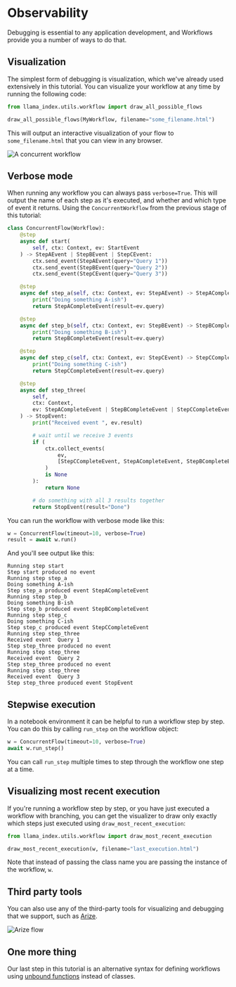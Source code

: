 # Observability

Debugging is essential to any application development, and Workflows provide you a number of ways to do that.

## Visualization

The simplest form of debugging is visualization, which we've already used extensively in this tutorial. You can visualize your workflow at any time by running the following code:

```python
from llama_index.utils.workflow import draw_all_possible_flows

draw_all_possible_flows(MyWorkflow, filename="some_filename.html")
```

This will output an interactive visualization of your flow to `some_filename.html` that you can view in any browser.

![A concurrent workflow](./different_events.png)

## Verbose mode

When running any workflow you can always pass `verbose=True`. This will output the name of each step as it's executed, and whether and which type of event it returns. Using the `ConcurrentWorkflow` from the previous stage of this tutorial:

```python
class ConcurrentFlow(Workflow):
    @step
    async def start(
        self, ctx: Context, ev: StartEvent
    ) -> StepAEvent | StepBEvent | StepCEvent:
        ctx.send_event(StepAEvent(query="Query 1"))
        ctx.send_event(StepBEvent(query="Query 2"))
        ctx.send_event(StepCEvent(query="Query 3"))

    @step
    async def step_a(self, ctx: Context, ev: StepAEvent) -> StepACompleteEvent:
        print("Doing something A-ish")
        return StepACompleteEvent(result=ev.query)

    @step
    async def step_b(self, ctx: Context, ev: StepBEvent) -> StepBCompleteEvent:
        print("Doing something B-ish")
        return StepBCompleteEvent(result=ev.query)

    @step
    async def step_c(self, ctx: Context, ev: StepCEvent) -> StepCCompleteEvent:
        print("Doing something C-ish")
        return StepCCompleteEvent(result=ev.query)

    @step
    async def step_three(
        self,
        ctx: Context,
        ev: StepACompleteEvent | StepBCompleteEvent | StepCCompleteEvent,
    ) -> StopEvent:
        print("Received event ", ev.result)

        # wait until we receive 3 events
        if (
            ctx.collect_events(
                ev,
                [StepCCompleteEvent, StepACompleteEvent, StepBCompleteEvent],
            )
            is None
        ):
            return None

        # do something with all 3 results together
        return StopEvent(result="Done")
```

You can run the workflow with verbose mode like this:

```python
w = ConcurrentFlow(timeout=10, verbose=True)
result = await w.run()
```

And you'll see output like this:

```
Running step start
Step start produced no event
Running step step_a
Doing something A-ish
Step step_a produced event StepACompleteEvent
Running step step_b
Doing something B-ish
Step step_b produced event StepBCompleteEvent
Running step step_c
Doing something C-ish
Step step_c produced event StepCCompleteEvent
Running step step_three
Received event  Query 1
Step step_three produced no event
Running step step_three
Received event  Query 2
Step step_three produced no event
Running step step_three
Received event  Query 3
Step step_three produced event StopEvent
```

## Stepwise execution

In a notebook environment it can be helpful to run a workflow step by step. You can do this by calling `run_step` on the workflow object:

```python
w = ConcurrentFlow(timeout=10, verbose=True)
await w.run_step()
```

You can call `run_step` multiple times to step through the workflow one step at a time.

## Visualizing most recent execution

If you're running a workflow step by step, or you have just executed a workflow with branching, you can get the visualizer to draw only exactly which steps just executed using `draw_most_recent_execution`:

```python
from llama_index.utils.workflow import draw_most_recent_execution

draw_most_recent_execution(w, filename="last_execution.html")
```

Note that instead of passing the class name you are passing the instance of the workflow, `w`.

## Third party tools

You can also use any of the third-party tools for visualizing and debugging that we support, such as [Arize](https://docs.arize.com/arize/large-language-models/tracing/auto-instrumentation/llamaindex).

![Arize flow](./arize.png)

## One more thing

Our last step in this tutorial is an alternative syntax for defining workflows using [unbound functions](unbound_functions.md) instead of classes.
